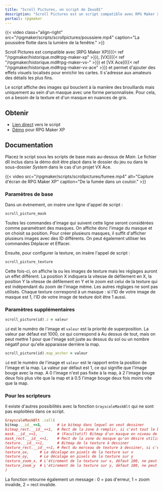 ```yaml
---
title: "Scroll Pictures, un script de Zeus81"
description: "Scroll Pictures est un script compatible avec RPG Maker XP, VX et VX Ace et permet d'ajouter des effets visuels détaillés sur vos maps."
portail: rpgmaker
---
```


{{< video class="align-right" src="/rpgmaker/scripts/scrollpictures/poussiere.mp4" caption="La poussière flotte dans la lumière de la fenêtre." >}}

Scroll Pictures est compatible avec [RPG Maker XP]({{< ref "/rpgmaker/historique.md#rpg-maker-xp" >}}), [VX]({{< ref "/rpgmaker/historique.md#rpg-maker-vx-" >}}) et [VX Ace]({{< ref "/rpgmaker/historique.md#rpg-maker-vx-ace" >}}) et permet d'ajouter des effets visuels localisés pour enrichir les cartes. Il s'adresse aux amateurs des détails les plus fins.

Le script affiche des images qui bouclent à la manière des brouillards mais uniquement au sein d'un masque avec une forme personnalisée. Pour cela, on a besoin de la texture et d'un masque en nuances de gris.

## Obtenir

- [Lien direct](https://pastebin.com/raw/XNUemDpR) vers le script
- [Démo](https://drive.google.com/open?id=1Vrg02rYxrVUltGH0863y6OQZ1UAvWByo) pour RPG Maker XP

## Documentation

Placez le script sous les scripts de base mais au-dessus de *Main*. Le fichier dll inclus dans la démo doit être placé dans le dossier du jeu ou dans le sous-dossier *System* dans le cas d'un projet VX Ace.

{{< video src="/rpgmaker/scripts/scrollpictures/fumee.mp4" alt="Capture d'écran de RPG Maker XP" caption="De la fumée dans un couloir." >}}

### Paramètres de base

Dans un évènement, on insère une ligne d'appel de script :

```ruby
scroll_picture_mask
```

Toutes les commandes d'image qui suivent cette ligne seront considérées comme paramétrant des masques. On affiche donc l'image du masque et on choisit sa position. Pour créer plusieurs masques, il suffit d'afficher plusieurs images avec des ID différents. On peut également utiliser les commandes Déplacer et Effacer.

Ensuite, pour configurer la texture, on insère l'appel de script :

```ruby
scroll_picture_texture
```

Cette fois-ci, on affiche la ou les images de texture mais les réglages auront un effet différent. La position X indiquera la vitesse de défilement en X, la position Y la vitesse de défilement en Y et le zoom est celui de la texture qui est indépendant du zoom de l'image même. Les autres réglages ne sont pas utilisés. Chaque texture correspond à un masque : si l'ID de votre image de masque est 1, l'ID de votre image de texture doit être 1 aussi.

### Paramètres supplémentaires

```ruby
scroll_picture(id).z = valeur
```

`id` est le numéro de l'image et `valeur` est la priorité de superposition. La valeur par défaut est 1000, ce qui correspond à Au dessus de tout, mais on peut mettre 1 pour que l'image soit juste au dessus du sol ou un nombre négatif pour qu'elle apparaisse derrière la map.

```ruby
scroll_picture(id).map_anchor = valeur
```

`id` est le numéro de l'image et `valeur` est le rapport entre la position de l'image et la map. La valeur par défaut est 1, ce qui signifie que l'image bouge avec la map. A 0 l'image n'est pas fixée à la map, à 2 l'image bouge deux fois plus vite que la map et à 0.5 l'image bouge deux fois moins vite que la map.

### Pour les scripteurs

Il existe d'autres possibilités avec la fonction `GrayscaleMaskBlt` qui ne sont pas exploitées dans ce script.

```ruby
GrayscaleMaskBlt .call(
bitmap.__id__<<1,       # Le bitmap dans lequel on veut dessiner
bitmap_rect.__id__<<1,  # Rect de la zone à remplir, si c'est tout le bitmap on peut mettre 0
mask.__id__<<1,         # (Facultatif) Bitmap d'un masque en niveau de gris à appliquer au remplissage, si la taille du masque est différente de celle du bitmap il est automatiquement étiré
mask_rect.__id__<<1,    # Rect de la zone du masque qu'on désire utiliser, si c'est tout le bitmap on peut mettre 0
texture.__id__<<1,      # Bitmap de la texture à dessiner
texture_rect.__id__<<1, # Rect du morceau de texture à dessiner, si c'est tout le bitmap on peut mettre 0
texture_ox,     # Le décalage en pixels de la texture sur x
texture_oy,     # Le décalage en pixels de la texture sur y
texture_zoom_x, # L'étirement de la texture sur x, défaut 100, ne peut pas être égal à 0, si négatif la texture est inversée sur x
texture_zoom_y  # L'étirement de la texture sur y, défaut 100, ne peut pas être égal à 0, si négatif la texture est inversée sur y
)
```

La fonction retourne également un message : 0 = pas d'erreur, 1 = zoom invalide, 2 = rect invalide.
